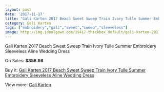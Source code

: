 ```yaml
---
layout: post
date: '2017-11-17'
title: "Gali Karten 2017 Beach Sweet Sweep Train Ivory Tulle Summer Embroidery Sleeveless Aline Wedding Dress"
category: Gali Karten
tags: ["embroidery","gali","sweet","sweep","sleeveless"]
image: http://img.idealgown.com/19417-thickbox_default/gali-karten-2017-beach-sweet-sweep-train-ivory-tulle-summer-embroidery-sleeveless-aline-wedding-dress.jpg
---
```

Gali Karten 2017 Beach Sweet Sweep Train Ivory Tulle Summer Embroidery Sleeveless Aline Wedding Dress

On Sales: **$358.98**
<a href="https://www.idealgown.com/en/gali-karten/7613-gali-karten-2017-beach-sweet-sweep-train-ivory-tulle-summer-embroidery-sleeveless-aline-wedding-dress.html"><amp-img layout="responsive" width="600" height="600" src="//img.idealgown.com/19417-thickbox_default/gali-karten-2017-beach-sweet-sweep-train-ivory-tulle-summer-embroidery-sleeveless-aline-wedding-dress.jpg" alt="Gali Karten 2017 Beach Sweet Sweep Train Ivory Tulle Summer Embroidery Sleeveless Aline Wedding Dress 0" /></a>
<a href="https://www.idealgown.com/en/gali-karten/7613-gali-karten-2017-beach-sweet-sweep-train-ivory-tulle-summer-embroidery-sleeveless-aline-wedding-dress.html"><amp-img layout="responsive" width="600" height="600" src="//img.idealgown.com/19421-thickbox_default/gali-karten-2017-beach-sweet-sweep-train-ivory-tulle-summer-embroidery-sleeveless-aline-wedding-dress.jpg" alt="Gali Karten 2017 Beach Sweet Sweep Train Ivory Tulle Summer Embroidery Sleeveless Aline Wedding Dress 1" /></a>
<a href="https://www.idealgown.com/en/gali-karten/7613-gali-karten-2017-beach-sweet-sweep-train-ivory-tulle-summer-embroidery-sleeveless-aline-wedding-dress.html"><amp-img layout="responsive" width="600" height="600" src="//img.idealgown.com/19420-thickbox_default/gali-karten-2017-beach-sweet-sweep-train-ivory-tulle-summer-embroidery-sleeveless-aline-wedding-dress.jpg" alt="Gali Karten 2017 Beach Sweet Sweep Train Ivory Tulle Summer Embroidery Sleeveless Aline Wedding Dress 2" /></a>
<a href="https://www.idealgown.com/en/gali-karten/7613-gali-karten-2017-beach-sweet-sweep-train-ivory-tulle-summer-embroidery-sleeveless-aline-wedding-dress.html"><amp-img layout="responsive" width="600" height="600" src="//img.idealgown.com/19419-thickbox_default/gali-karten-2017-beach-sweet-sweep-train-ivory-tulle-summer-embroidery-sleeveless-aline-wedding-dress.jpg" alt="Gali Karten 2017 Beach Sweet Sweep Train Ivory Tulle Summer Embroidery Sleeveless Aline Wedding Dress 3" /></a>
<a href="https://www.idealgown.com/en/gali-karten/7613-gali-karten-2017-beach-sweet-sweep-train-ivory-tulle-summer-embroidery-sleeveless-aline-wedding-dress.html"><amp-img layout="responsive" width="600" height="600" src="//img.idealgown.com/19418-thickbox_default/gali-karten-2017-beach-sweet-sweep-train-ivory-tulle-summer-embroidery-sleeveless-aline-wedding-dress.jpg" alt="Gali Karten 2017 Beach Sweet Sweep Train Ivory Tulle Summer Embroidery Sleeveless Aline Wedding Dress 4" /></a>

Buy it: [Gali Karten 2017 Beach Sweet Sweep Train Ivory Tulle Summer Embroidery Sleeveless Aline Wedding Dress](https://www.idealgown.com/en/gali-karten/7613-gali-karten-2017-beach-sweet-sweep-train-ivory-tulle-summer-embroidery-sleeveless-aline-wedding-dress.html "Gali Karten 2017 Beach Sweet Sweep Train Ivory Tulle Summer Embroidery Sleeveless Aline Wedding Dress")

View more: [Gali Karten](https://www.idealgown.com/en/148-gali-karten "Gali Karten")